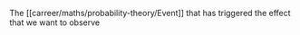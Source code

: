 The [[carreer/maths/probability-theory/Event]] that has triggered the effect that we want to observe